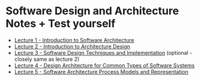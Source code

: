 # Software Design and Architecture Notes + Test yourself
- [Lecture 1 - Introduction to Software Architecture](lecture-1.md)
- [Lecture 2 - Introduction to Architecture Design](lecture-2.md)
- [Lecture 3 - Software Design Techniques and Implementation](lecture-3.md) (optional - closely same as lecture 2)
- [Lecture 4 - Design Architecture for Common Types of Software Systems](lecture-4.md)
- [Lecture 5 - Software Architecture Process Models and Representation](lecture-5.md)
